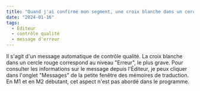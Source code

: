 ```yaml
---
title: "Quand j'ai confirmé mon segment, une croix blanche dans un cercle rouge est apparue dans la colonne centrale."
date: "2024-01-16"
tags:
  - Éditeur
  - contrôle qualité
  - message d'erreur
---
```


Il s'agit d'un message automatique de contrôle qualité. La croix blanche dans un cercle rouge correspond au niveau "Erreur", le plus grave. Pour consulter les informations sur le message depuis l'Éditeur, je peux cliquer dans l'onglet "Messages" de la petite fenêtre des mémoires de traduction. En M1 et en M2 débutant, cet aspect n'est pas abordé dans le programme.

